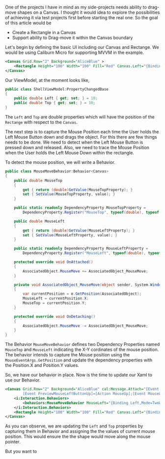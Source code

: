 One of the projects I have in mind as my side-projects needs ability to drag-move shapes on a Canvas. I thought it would idea to explore the possibilities of achieving it via test projects first before starting the real one. So the goal of this article would be 
* Create a Rectangle in a Canvas
* Support ability to Drag-move it within the Canvas boundary

Let's begin by defining the basic UI including our Canvas and Rectange. We would be using Caliburn Micro for supporting MVVM in the example.

```xml
<Canvas Grid.Row="2" Background="AliceBlue" >
    <Rectangle Height="100" Width="100" Fill="Red" Canvas.Left="{Binding Left}" Canvas.Top="{Binding Top}"  />
</Canvas>
```

Our ViewModel, at the moment looks like,
```csharp
public class ShellViewModel:PropertyChangedBase
{
    public double Left { get; set; } = 10;
    public double Top { get; set; } = 10;
}
```

The `Left` and `Top` are double properties which will have the position of the `Rectange` with respect to the `Canvas`.

The next step is to capture the Mouse Position each time the User holds the Left Mouse Button down and drags the object. For this there are few things needs to be done. We need to detect when the Left Mouse Button is pressed down and released. Also, we need to trace the Mouse Position when the User holds the Left Mouse Down within the rectangle.

To detect the mouse position, we will write a Behavior.

```csharp
public class MouseMoveBehavior:Behavior<Canvas>
{
    public double MouseTop
    {
        get { return (double)GetValue(MouseTopProperty); }
        set { SetValue(MouseTopProperty, value); }
    }

    public static readonly DependencyProperty MouseTopProperty =
        DependencyProperty.Register("MouseTop", typeof(double), typeof(MouseMoveBehavior), new PropertyMetadata(0d));

    public double MouseLeft
    {
        get { return (double)GetValue(MouseLeftProperty); }
        set { SetValue(MouseLeftProperty, value); }
    }

    public static readonly DependencyProperty MouseLeftProperty =
        DependencyProperty.Register("MouseLeft", typeof(double), typeof(MouseMoveBehavior), new PropertyMetadata(0d));

    protected override void OnAttached()
    {
        AssociatedObject.MouseMove += AssociatedObject_MouseMove;
    }

    private void AssociatedObject_MouseMove(object sender, System.Windows.Input.MouseEventArgs e)
    {
        var currentPosition = e.GetPosition(AssociatedObject);
        MouseLeft = currentPosition.X;
        MouseTop = currentPosition.Y;
    }

    protected override void OnDetaching()
    {
        AssociatedObject.MouseMove -= AssociatedObject_MouseMove;
    }
}
```

The Behavior `MouseMoveBehavior` defines two Dependency Properties named `MouseTop` and `MouseLeft` indicating the X-Y cordinates of the mouse position. The behavior intends to capture the Mouse position using the `MouseEventArgs.GetPosition` and update the dependency properties with the Position.X and Position.Y values. 

So, we have our behavior in place. Now is the time to update our Xaml to use our Behavior.

```xml
<Canvas Grid.Row="2" Background="AliceBlue" cal:Message.Attach="[Event MouseMove]=[Action MouseMove]; 
        [Event PreviewMouseLeftButtonUp]=[Action MouseUp];[Event MouseLeave]=[Action MouseUp]" >
    <i:Interaction.Behaviors>
        <behaviors:MouseMoveBehavior MouseLeft="{Binding Left,Mode=TwoWay}" MouseTop="{Binding Top,Mode=TwoWay}"/>
    </i:Interaction.Behaviors>
    <Rectangle Height="100" Width="100" Fill="Red" Canvas.Left="{Binding Left}" Canvas.Top="{Binding Top}" cal:Message.Attach="[Event PreviewMouseLeftButtonDown]=[Action MouseDown]" />
</Canvas>
```

As you can observe, we are updating the `Left` and `Top` properties by capturing them in Behavior and assigning the the values of current mouse position. This would ensure the the shape would move along the mouse pointer.

But you want to 
